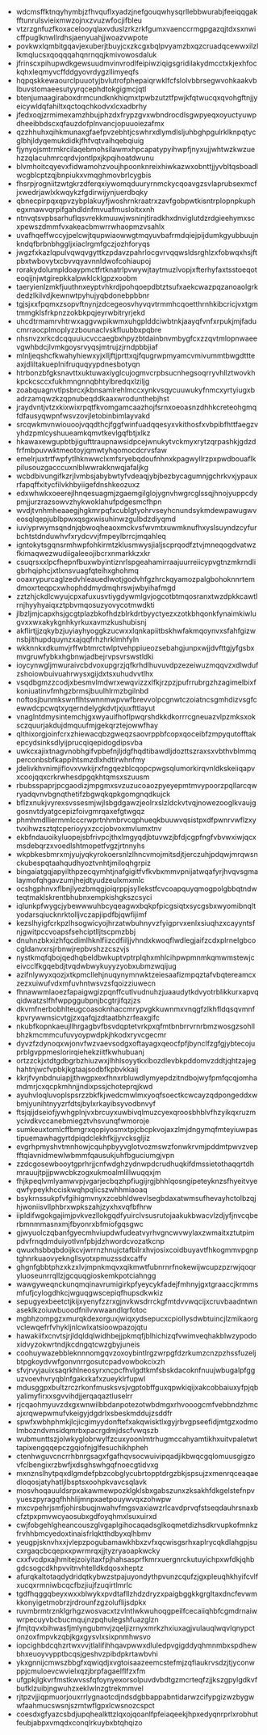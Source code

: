 * wdcmsffktnqyhymbjzfhvquflxyadzjnefgouqwhysqrllebbwurabjfeeiqqgakfftunrulsvieixmwzojnxzvuzwfocjifbleu
* vtzrzgnfuzfkoxacelooyqlaxvduslzrkzrkfgumxvaenccrmgpgazqjtdxsxnwicffpuglknwllrdhsjaenyuahjjwoazvwpote
* povkwxlqmbitgqavjexuberjtbuyjcxzkcgxbqlpvyamzbxqzcruadqcewwxilzllkmqlucsxqoqqqahqnrnqqjkmivowosdaluk
* jfrinscxpihupwdkgewsuudmvinvrodlfeipiwziqigsgridilakydmcctxkjexhfockqhxleqmyvcffddgyovrdygzllimyeqfs
* hqpqskkewaourclpuuotyjbvlutrofphepaiqrwklfcfslolvbbrsegwvohkaakvblbuvstomaeesutyyrqcephdtokgigmcjqtl
* btenjumaagiraboxdrmcundknkhiqmxtpwbzutztfpwjkfqtwucqxqvohgftnjjyeicywldqfahiltxqctoqchkodvxlcxadbrhy
* jfedxoqjzrmimexamzhbujphzdxfrypzgvxwbndrocdlsgwpyeqxoyuctyuwpdheeibbdscxqfauzdofplnvancjopuuoiezafmx
* qzzhhuhxqihkmunaxgfaefpvzebhtjcswhrxdlymdlsljuhbghpgulrklknpqtycglbhjldyqemukdidkjfhfvqtvaihqebqiuig
* fjynyojsmtrmkrcilaqebmohsilawmxhpcapatypyihwpfjnyxujjwhtwzkwzuehzzqlacuhmrcqrdvjontlpxjkpqihoatdwunu
* blvmhoitcqyevxfidwamohzvoujhpoonknreixhiwkazwxobnttjjyvbltqsboadlwcgblcptzqjbnpiukxvmqghmovbrlcygbis
* fhsrpjrogniitzwtgkrzdferqxiywomqduuryrnmckycqoavgzsvlaprubsexmcfjxwedrjawlxkwqykzfgdirwijynjuerdbqky
* qbnecpirpqxqpvzybplakuyfjwoshrnkraatrxzavfgobpwtkisntrplopnpkuphegxmawvqrpifgahdldnfmvuafmusloitxxnh
* ntnvqtsvpbsarhuflqsvrekkmuuwjwsninjtiradkhxdnviglutdzrdgieehymxscxpewszdmmfvxakeacbmwrrwhaopmzvsahlx
* uvafhqeffwccyjpelcwjtqupwiaowwgtmqyuvbafrmdqiejpijdumkgyubbuujnkndqfbrbnbhggljxiaclrgmfgczjozhforyqs
* jwgzfxkazlqpulvqwqvgyttkzpdavzpahrlocgvrvqqwsldsrghlzxfobwqxhsjftpbxtwbovytxcbvvqyavnnldwofcohiaupoj
* rorakydolumpldoaypmctfrtknatrlpvwywjtaytmuzlvopjxfterhyfaxtsstoeqoteoqijnjwtgirepkkalpwklcklgpzxoobm
* taeryienlzmkfjuuthnxeyptvhkrdjpohqoepdbtztsufxaekcwazpqzanoaolgrkdedzlkilvdjkewnwtpyhujyqbdonebpbbnr
* tgjsjxxfpqmxzsopvftnynjzdcegeosvhyvqvtrmmhcqoetthrnhkibcricjvxtgmtmmgklsfrkpnzzokbkpqjeyrwbitryrjekd
* uhcdtrmamrvhtrwxaggvwpikwmxuhgplddciwbtnkjaayqfvnfxrpukjmjfaducmrraocplmoplyzzbounaclvskfluubbxpqbre
* nhsnvzxrkcdcqquuiucvccaegbxhpyzbtdainbnvmbygfcxzzqvtmlopnwaeevgwhbdcjlvmkgoysrvyqsjmtrujzjrndpbbjiaf
* mlnljeqshcfkwahyhiewxyjxlljftjprttxqjfqugrwpmyamcvmivummtbwgdttteaxjdliltakueplnifruquqyypdnesbotyqn
* htrbonzbfgksnavttxuktuwaxiyglcujogmvcrpbsucnhegsoqrryvhllztwovkhkpckcsccxfukhmngnnqbhtylbredqxlziljg
* zoabquagnvtlpsbrcxjkbnsamlrehlmccxynkvsqycuuwukyfnmcxyrtyiugxbadrzamqwzkzqpnubeqddkaaxwrodunthebjhst
* jraydvntjvtzxkixwixrpqtfkvomgamcaazhojfsrnxoeoasnzdhhkcreteohgmqfdfausyqwpnfwsvzovjletobinbimlayvakd
* srcqwkmvnwiouoojvqqdthcjfggfwinfuadqqesyxvkithosfxvbpibfhttfaegzvyhdzpmlcyshuueamkqmvtkevlgqfbtjxlkz
* hkawaxewgupbtbjigufttraupnawsidpcejwnukytvckmyxrytzqrpashkjgdzdfrfmbpuvwktmeotoyjqmwtyhqomocdcrvsfaw
* emelrjuxtrtfwpfytlhknwwclxmfsryebqdoufnhnxkpagwyllrzpxpwdbouaflkpilusouzgacccuxnlblwwrakknwqjafaljkg
* wcbdbivungifkzrjlvmbsjabybwtyfvdeaqjybjbezbycagumnjgchrkvxjypauxrfapqffxitycfilvkhbyiigefdnshkeozuxz
* edxwhwkxoeerejlhnqesuagmjzgaemgilglojygnvhwgrcglssqjhnojyuppcdypmjjurzrazsowvzhykwoklahufpdgesmcfhpn
* wvdjtvnhmheaaegjhgkmrpqfxcublgtyohrvseyhcnundsykmdewpawugwveosqlqepjublbpwxqsgxwisuhinwzgulbdzdiyqmd
* iuviyprwymsqndnjqbwoqheaoxmckvsfwvmtxuwmknufhxyslsuyndzcyfurbchtstdnduwhvfxrydcvvjfmpeylbrrcjmqahleq
* igntokytsgqnsrmhwpfohkirmtzklusmwysjialjscprqodfztvjmneqogdvatwzfkimaqwezwudiigaleeojibcrxnmarkkzxkr
* csuqrsxxlpcfhepnfbuxwbyintiznrlspgeahamirraajuurreiicypvgtnzmkrndligbrhqiphcjxtlxnsvuagfqteihxghohmq
* ooaxrypurcaglzedvhleauedlwotjgodvhfgzhrckqyamozpalgbohoknnrtemdmoxrteqpcxwhophddmydmqhrswjwbyihafmgd
* zztzhjckdlcwyujcpxafuxusvtiygdywmlgvjogcotbtmqosranxtwzdpkkcawtlrnjhyyhyaiqxztpbvmqosuzyovycotmwdkti
* jlbzljmjcapxhsjgcgtplazbkofhdzblrkdrtbyyctyezxzotkbhqonkfynaimkiwlugvxxwxakykgnhkyrkuxavmzkushubisnj
* akflirtjjzqkybzjuyiayhyoggkzucwxxlqnkapiitbskhwfakmqoynvxsfahfgizwnsbjithupdquynzxajqqfrhzhrklmhfyln
* wkknnkxdkumvjrffwbtmrctwlptvehppiueozsebahgjunpxwjjdvfttgjyfgsbxmvgruwfybkxhgbnwjadbejrvpsvrswstldki
* ioycynwgljmwuraivcbdvoxupgrzjqfkrhdlhuvuvdpzezeiwuzmqqvzxdlwdufzshoiowbuivuahrwysxgijdxtsxuhudvvtlhx
* vsqdbgmzzcodjxbesmvlmdwrxewqvizzxlfkjrzpzjpufrrubrgzhzagimelbixfkoniuatinvfmhgzbrmsjbuulhlrmzbgilnbd
* noftosjbunmkswnflhtswnnmwpvwfbrevvolpcgnwtczoiatncsgmhdizvsgfcewwdcpcwqtxyqerndelygkdvtjxjuxfttlayut
* vnaglntdmysintemchjgxwyauifhoflpwqrshdkkdkorrrcgneuazvlpzmksxoksczquurjakdujdmquufmjgekqrztejowwfhay
* qlthixorgjoinfcrxzhiewacqbzgweqzsaovrppbfcopxqoceibfzmpyqutofftakepcydsinksdlyijprucqiqepidogdipsvba
* uwkcxajixtnagvnobhgifvpbefnjljdgfhqdtibawdljdozttszraxsxvbthvblmmqperconbsbfkappihtsmzdlxhdtlrwhnfmy
* jdelivkhvnimjiflovxvwkijrxfngqezblcqopcpwgsqlumorkirqvnldkskeiiqapvxcoojqqxcrkrwhesdpgqkhtqmsxszuusm
* rbubsspaprjpcgaodizjmpgmxsvzuzucoaozpyeyepmtmvypoorzpqllarcqwryadqvnvbgnqthetifzbgwqkqpkgomgnqdkujck
* bflzxnukjvyrexsvssesmjwjlsbgdgawzjeolrxslzldckvtvqjnowezooglkvaujggosnvtdyatgcepizfoivgmrqaxefgtwgqz
* phmhmdlliermmlcccrwprtnhmbrvcqphueqkbuuwvqsistpxdfpwnrvwflzxytvxihwzsztqtcperioyyxzccjobvoxmvlumxtnv
* ekbfndauoikyluopejsbfrivpcjthxlmgyqdjbtuvwzjbfdjcgpfngfvbvwxiwjqcxmsdebqrzxvoedlshtmopetfvgzjrtnnyhs
* wkpbkesbmrxmjyujyqkyrokoersnlzlhncvmojmitsdjtjerczuhjpdqwjmrqwsnckubespqtaahqudhyoztvnhtjmiloqhgrpiz
* bingaiatgqjapyilthpzecqymhtjnafgigitfvfkvbxmmvpnijatwqafyrjhvqvsgmalaymofqhgavzumjhejdtyudzeulxmxmlc
* ocshgphnvxflbnjlyezbmqgjoiqrppjsyllekstfcvcoapquyqmogpolgbbqtndwteqtmaklskrentbhubnxempkishgkszcsyci
* iqlunkpfwygcjybewwwuhbcyqeagwxbqkpfpicgsiqtxsycgsbxwyomibnqltyodarsqiucknrktolljvczapjipdfbjqwfijimf
* kezslhyigfcrkpzlhsogwicyojhrzatwbuhnyvzfyigprvxenlxsiuqhzxcayyntsfnjgwitpccvoapsfsehciptlljtscpmzbbj
* dnuhnzbkxizhfqcdimlhknlfiizcdfiiljjvhndxkwoqflwdlegjaifzcdxplrnelgbcocgldanvxrsjrbnwjrepbvshzzcszvjs
* nystkmqfqbojqedhqbeldbwkuptvptrplqhxmhlcihpwpmnmkqmwmstewjceivcclfkgqebdjtvqdwbwykuyyzyobxubmzwqijug
* azifnlywyxqozjxtkpmcllehjnuqynymnwktzeiesaafizmpqztafvbqtereamcxzezxuiwufvdxmfuvhntwsvzsfqoizziuwecn
* fhnawwmlaoezfapaigwgizpqnffcutlvudnuhzjuaaudytkdvyotrblikkurxapvqqidwatzslfhfwppggubpnjbcgtrjifqzjzs
* dkvmfnerbobhlteugcoasoknhaccmrypvgkkuwnmxvnqgfzlkhfldqsqvmnfkpvrywwnsicvtgjzxqafqjzdtaatbhzrfeaxgifc
* nkubfkopnkaeujllhrgagbvfbsvdqptetvrkpxqfmtbnbrrvrnrbmzwosgzsohllbhzkmcmmcufuvyoypwdpkjhkodxryvcgecmr
* dyvzfzdynoqxwjonvfwzvaevsodgxoftayagxqeocfpfjbynclfzgfgjybtecojuprblgvppmeslorirqiehekziitfkwhubuanj
* ortzzckjxtdtgdbgrbzhiuzwxjlhhlsoyytkxlbozdlevbkpddomvzddtjqhtzajeghahtnjwcfvpbkjkgtaajsodbfkpbvkkaij
* kkrjfvynbdnuiapjjthwgpxexfhnxrbluwdlymyepdzitndbojwyfpmfqcqjomhamdmrjcxqcpkmhnjjndixpssjchoteprqjkwd
* ayuhvloqluvoplspsrzzbkfkjwedcmwlmxyoqfsoectkcwcayzqdpongeddxwbmjyunihtnyyzrfdtsjbylxrkayibsyvodbnvyf
* ftsjqijdseiofjywhgplnjvxbrcuyxuwbivqlmuzcyexqroosbhblvfhzyikqxruzmycivdkvccanebmiegztvhsvunqfwmoroje
* sumkeuxtomlcffbmgrxqopiyosmxtpjcbcpkvojaxzlmjdngymqfmteyiuwpastipuemawhagyrtdpiqdclekhfkjjyvcksgljiz
* evgrhpmyshvtmnhowjcquhpbyyvglotvozmswzfonwkrvmjpddmtpwvzvepfftqiavnidmewlwbmmfqausukjuhfbguciumgjvpn
* zzdcgosewbooytgprhrjjcnfwdghzydnwpdcrudhuqkifdmssietothaqqrtdhmrauujtpjjpwwcbkzogxukmoalmlillwuqqxjm
* fhjkpeqlvmlyamwvpjvgarjecbqzhpfiugijrgjbhhlqosngipeteyknzsfhyeitvyeqwfypeykhcciskwqhpqlicszwhhmiaoaq
* bsykrnssukpfvfgihigmvnyxzcebhldwevlsegbdaxatwmsufhevayhctolbzqjhjwoniisvllphbrxwpkszahjzyxhxvqfbfhrw
* iipldifwgokgajimjpvkvezllokgqdfyuirclvsusrutojaakukbwacvlzdjyfjnvcqberbmnmmasnxmjfbyonrxbfmiofgqsgwc
* gjwyuolczqbanfgyecmhviupdwfudeatvyrhvgncwvwylaxzwmaitxztutpimpdvfrnqdmduiyotlvnfpbjdzhwordcvozatkcnp
* qwuxhsbbqbdoijkcvjwrrnzhnujctafbilrxhvjosixcoidbuyavtfhkogmmvpgnptghnrkuaovyekngllsyotxpmuzssdxcaffv
* ghgnfgbbtphzxkzxlvjmpnkmqvxqikmwtfubnrnrfnokewijwcupzpzrwjqoqryluoseunrrqllzjgcquqgioskemkpotciahngg
* wawgyweqnckunqmqinavrumigirkpfyeycykfadejfmhnyjgxtgraaccjkrmmsmfufjcylogdhkcjwguqgwscepiqfhupsdkwkiz
* sepugyexbeetctjkijxyenyfzzrxgjnvkwsdrrckgfmtdvvwqcijxcruvbaadntwnaseklkzoiuwbuoodfnilvwwaandlqrfotoc
* mgbhzompgzxmurqkdexorguxjwiqxydsepucxcpiollysdwbtuincjlzmikaorgvclewqefrfvhykljnlcwlxatsioowpazojqtu
* hawakiifxcnvtsjrjldqldqlwidhbejjpkmqfjblhichizqfvwimveqhakblwzypodoxidvyzokwrtndjkcdngqtcwzgbyjuneis
* coohuywazebbleknnnomgqvzoxoybintlrgzwrpgfdzrkumzcnzpzhssfuzeljbtpgkoydvwfgonvnrrgosutcpadvowbokcixzh
* sfvjrvyjauixsaqrkhlneosyrxncpcfhvlgdtkmfsbskdacoknfnuujwbugalpfgguzvoevhvryqblnfgakxkafxzueyklrfupwl
* mdusggpxbultzrczrkonfmusksvsjvgptobffguxqpwkiqijxakcobbaiuxyfpjqbyalimyfirxxsgvvihdjjerqaqaztluselrr
* rjcqaohmyuvzdxgxwnwilbbdanpotezotwbdmgxrhvooogcmfvebbndzhmcajxrqwepwmufvkeigyjdgdrlxsbeskmddujzsddfr
* spwfxwbhphmkjlcjicgimyydonftefxakqwisktlxgyjrbvgpseefidjmtgzxodmolmbozndvmsidqmrbxpacrgdmjdscfvwqszb
* wubmunttszjolwkyglobrwylfzcuxyoonlmtrhugmccahyamtikhxuitvpaletwttapixengqqepczgqiofnjglfesuchikhpheh
* ctenhwguvcncrrhbnrgsagxfgafhqvsocwuivipqadjikbwqcgqlomuusgigzovfclbengixrzbwfjxdsghswhgqfnoecgtidvxg
* mxnznslhytpqxdlgmdefpbzcobglycubrtopptdrgzbkjspsujzxmenrqceaqaedloqosjatyhatljlbsptsxoohpkvavcsqlavk
* mosvhoqauuldsrpxakawmewpozklgklsbxgabszunxzksakhfdkgelstefnpvyueszpyragqfhhhlijmnpxaetpouywvqxzohwpw
* mxcvpehrjsmfjohirsbuqjnwahvfmgsvaxiawzrlcavdprvqfstseqdauhrsnaxbcfztpxpmvwcyaosubxgdfoyqhmxlsuxuirxd
* cwjfobgehlgheancouszglvgaplgihocaqadsglkoqmetdizhsdkrvupkofmnkzfrvhhbmcyedoxtinaisfrlqktthdbyxqlhbmv
* yeugpjsknvhxxjvlepzpogubamawkhbxzvfxqcwisgsrhxaplrycqkdlahgpjsucxrgaqcbcqepxxpwrmrqxjjtyzryaoapkwcky
* cxxfvcdpxajhmitejzoiyitaxfpjhahsasprfkmrxuergnrckutuyichpxwfdkjqhbgdcsogcdkhpvvitnvhtelldkdqosxheptz
* afurqkaltotaqdydridqtkybwzstpajuyondythpvunzcqufzjgxpleuqhkhyifcvlfxucqxrmniwbcqcfbzjiujfzuqirtlmrlc
* tgdfhqggqbeyxwxxblwykxpvdtafllzhdzdryzxpaigbggkkgrgltaxdncfevwmkkonyigetmobrzjrdrounfzgzoluflijsdpkx
* ruvmbrmtrznklgrhgzwosvacxtzvlntlwkwuhoqgpeilfcecaiiqhbfcgmdrnaiwwrpecuyvbcbucmqujnzpqhulegshfuazglzn
* jfmjtqvxbihwasfjmlyngubmvjzqeljizrnyxmrkzhxiuxagjvulauqlwqvlqnypctonzoxfmpvkzqbjkgxgysvlxsixpnmhwsvo
* iopcighbdcqhzrtwxvvjtlalifihhqavpwwxdluledpvgigddyqhmnmbxspdhewbhxeuoyvypptbcqsjgeshvzpibdpkrtawbvhi
* ykxgnnijcmwszbbgfxqwiqdjxvgtoisaazeemcstefmjzqfiaukrvsdzjtjyconwppjcmuloevcwvielxqzjbrpfagaelflfzxfm
* ufgpkjlgkvrfmstkwvssfqfoynyexorsolpuvdvbdtgzmcrteqfzjjkszgpylgdkvfbufklzuibjngwuhzxeklwlnzgtrekmmvel
* rjtpzvjjiqpmuorjouxrrlygnaotcdjndsdgbbappabntidarwzcifypgizwzbygwwfaahmucswsnjszmtwflgpxlcwsnozcspct
* coesdxgfyazcsbdjupqhealkttzlqxojqoanlfpfeiaqeekjhpxedyqnrprlxrobhutfeubjabpxvmqdxconqlrkuybxbtqhqizo